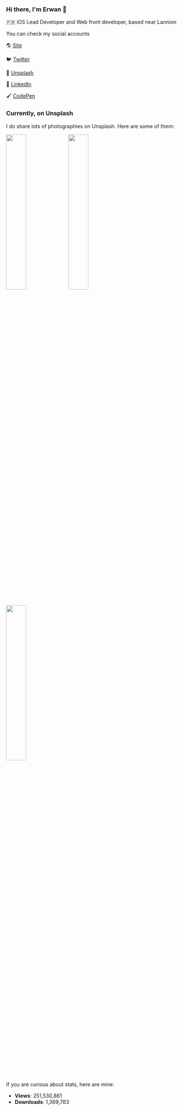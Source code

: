 ### Hi there, I'm Erwan 👋

🇫🇷 iOS Lead Developer and Web front developer, based near Lannion

You can check my social accounts

🌎 [Site](https://erwanhesry.com)

🐦 [Twitter](https://twitter.com/erwanhesry)

📸 [Unsplash](https://unsplash.com/erwanhesry.com)

💼 [LinkedIn](https://www.linkedin.com/in/erwanhesry/)

🖌 [CodePen](https://codepen.io/ErwanHesry)

### Currently, on Unsplash
I do share lots of photographies on Unsplash. Here are some of them:

<div>
<img src="https://images.unsplash.com/photo-1480930700499-dc44aa7cb2cf?ixlib=rb-1.2.1&dpr=1&auto=format&fit=crop&w=608&h=390&q=60" width="33%"/>
<img src="https://images.unsplash.com/photo-1479888230021-c24f136d849f?ixlib=rb-1.2.1&dpr=1&auto=format&fit=crop&w=608&h=390&q=60" width="33%"/>
<img src="https://images.unsplash.com/photo-1465844880937-7c02addc633b?ixlib=rb-1.2.1&ixid=eyJhcHBfaWQiOjEyMDd9&dpr=1&auto=format&fit=crop&w=608&h=390&q=60" width="33%"/>
</div>

If you are curious about stats, here are mine:
<!-- UNSPLASH-STATS:START -->
- **Views**: 251,530,861
- **Downloads**: 1,369,783
<!-- UNSPLASH-STATS:END -->
